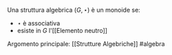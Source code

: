 Una struttura  algebrica $(G,\star)$ è un monoide se:
- $\star$ è associativa
- esiste in $G$ l'[[Elemento neutro]]

Argomento principale: [[Strutture Algebriche]]
#algebra